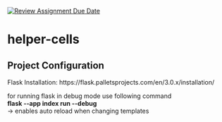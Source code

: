 [![Review Assignment Due Date](https://classroom.github.com/assets/deadline-readme-button-24ddc0f5d75046c5622901739e7c5dd533143b0c8e959d652212380cedb1ea36.svg)](https://classroom.github.com/a/P2meidAM)


# helper-cells

 <h2> Project Configuration </h2>
Flask Installation: 
https://flask.palletsprojects.com/en/3.0.x/installation/

for running flask in debug mode use following command
<br>
<strong> flask --app index run --debug </strong>
<br> 
-> enables auto reload when changing templates